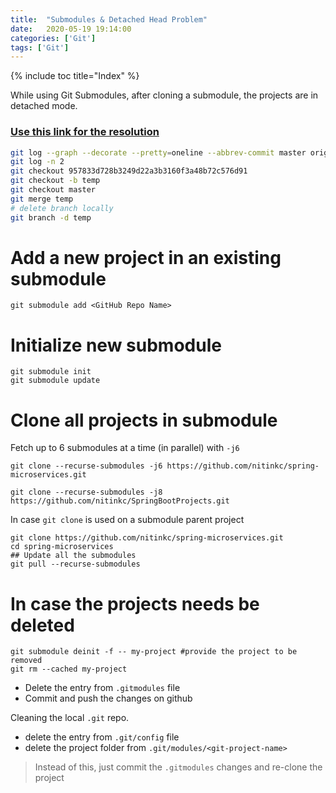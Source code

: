 ```yaml
---
title:  "Submodules & Detached Head Problem"
date:   2020-05-19 19:14:00
categories: ['Git']
tags: ['Git']
---
```


{% include toc title="Index" %}

While using Git Submodules, after cloning a submodule, the projects are in detached mode.

### [Use this link for the resolution](https://github.com/nitinkc/git-submodule-demo/blob/master/README.md)

```sh
git log --graph --decorate --pretty=oneline --abbrev-commit master origin/master
git log -n 2
git checkout 957833d728b3249d22a3b3160f3a48b72c576d91
git checkout -b temp
git checkout master
git merge temp
# delete branch locally
git branch -d temp
```

# Add a new project in an existing submodule
```shell
git submodule add <GitHub Repo Name>
```

# Initialize new submodule
```shell
git submodule init
git submodule update 
```

# Clone all projects in submodule
Fetch up to 6 submodules at a time (in parallel) with `-j6`

```shell
git clone --recurse-submodules -j6 https://github.com/nitinkc/spring-microservices.git

git clone --recurse-submodules -j8 https://github.com/nitinkc/SpringBootProjects.git
```

In case `git clone` is used on a submodule parent project
```shell
git clone https://github.com/nitinkc/spring-microservices.git
cd spring-microservices
## Update all the submodules
git pull --recurse-submodules
```




# In case the projects needs be deleted

```shell
git submodule deinit -f -- my-project #provide the project to be removed
git rm --cached my-project                                        
```

* Delete the entry from `.gitmodules` file
* Commit and push the changes on github

Cleaning the local `.git` repo.

* delete the entry from `.git/config` file
* delete the project folder from `.git/modules/<git-project-name>`

> Instead of this, just commit the `.gitmodules` changes and re-clone the
> project

